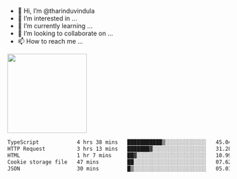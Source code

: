 - 👋 Hi, I’m @tharinduvindula
- 👀 I’m interested in ...
- 🌱 I’m currently learning ...
- 💞️ I’m looking to collaborate on ...
- 📫 How to reach me ...

<!---
tharinduvindula/tharinduvindula is a ✨ special ✨ repository because its `README.md` (this file) appears on your GitHub profile.
You can click the Preview link to take a look at your changes.
--->

<img height="180em" src="https://github-readme-stats.vercel.app/api?username=tharinduvindula&show_icons=true&hide_border=false&&count_private=true&include_all_commits=true" />


<!--START_SECTION:waka-->

```txt
TypeScript            4 hrs 38 mins   ███████████▒░░░░░░░░░░░░░   45.04 %
HTTP Request          3 hrs 13 mins   ███████▓░░░░░░░░░░░░░░░░░   31.28 %
HTML                  1 hr 7 mins     ██▓░░░░░░░░░░░░░░░░░░░░░░   10.99 %
Cookie storage file   47 mins         ██░░░░░░░░░░░░░░░░░░░░░░░   07.62 %
JSON                  30 mins         █▒░░░░░░░░░░░░░░░░░░░░░░░   05.01 %
```

<!--END_SECTION:waka-->
